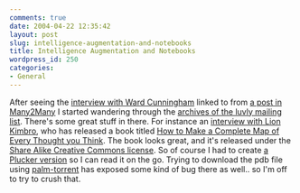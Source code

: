 ```yaml
---
comments: true
date: 2004-04-22 12:35:42
layout: post
slug: intelligence-augmentation-and-notebooks
title: Intelligence Augmentation and Notebooks
wordpress_id: 250
categories:
- General
---
```


After seeing the [interview with Ward Cunningham](http://lists.dessicated.org/pipermail/luvly/Week-of-Mon-20040405/000201.html) linked to from [a post in Many2Many](http://www.corante.com/many/archives/2004/04/22/ward_on_social_engineering_in_a_wiki.php) I started wandering through the [archives of the luvly mailing list](http://lists.dessicated.org/pipermail/luvly/). There's some great stuff in there. For instance an [interview with Lion Kimbro](http://lists.dessicated.org/pipermail/luvly/Week-of-Mon-20040322/000197.html), who has released a book titled [How to Make a Complete Map of Every Thought you Think](http://speakeasy.org/~lion/nb/). The book looks great, and it's released under the [Share Alike Creative Commons license](http://creativecommons.org/licenses/by-sa/1.0/). So of course I had to create [a Plucker version](http://www.bitsplitter.net/projects/Lion_Kimbro_Complete_Map.pdb) so I can read it on the go. Trying to download the pdb file using [palm-torrent](http://openpalmenv.sf.net) has exposed some kind of bug there as well.. so I'm off to try to crush that.
